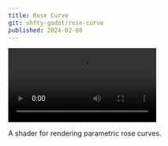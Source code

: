 ```yaml
---
title: Rose Curve
git: shfty-godot/rose-curve
published: 2024-02-08
---
```


![Rose Curve](video.mkv)

A shader for rendering parametric rose curves.


